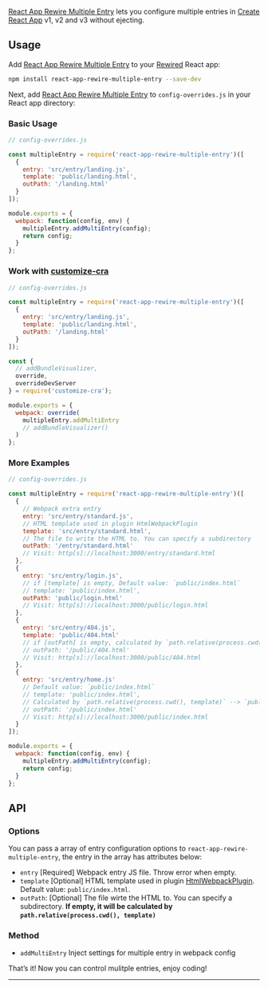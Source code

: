 [React App Rewire Multiple Entry] lets you configure multiple entries in [Create React App]
v1, v2 and v3 without ejecting.

## Usage

Add [React App Rewire Multiple Entry] to your [Rewired] React app:

```bash
npm install react-app-rewire-multiple-entry --save-dev
```

Next, add [React App Rewire Multiple Entry] to `config-overrides.js` in your React app
directory:

### Basic Usage

```js
// config-overrides.js

const multipleEntry = require('react-app-rewire-multiple-entry')([
  {
    entry: 'src/entry/landing.js',
    template: 'public/landing.html',
    outPath: '/landing.html'
  }
]);

module.exports = {
  webpack: function(config, env) {
    multipleEntry.addMultiEntry(config);
    return config;
  }
};
```

### Work with [customize-cra]

```js
// config-overrides.js

const multipleEntry = require('react-app-rewire-multiple-entry')([
  {
    entry: 'src/entry/landing.js',
    template: 'public/landing.html',
    outPath: '/landing.html'
  }
]);

const {
  // addBundleVisualizer,
  override,
  overrideDevServer
} = require('customize-cra');

module.exports = {
  webpack: override(
    multipleEntry.addMultiEntry
    // addBundleVisualizer()
  )
};
```

### More Examples

```js
// config-overrides.js

const multipleEntry = require('react-app-rewire-multiple-entry')([
  {
    // Webpack extra entry
    entry: 'src/entry/standard.js',
    // HTML template used in plugin HtmlWebpackPlugin
    template: 'src/entry/standard.html',
    // The file to write the HTML to. You can specify a subdirectory
    outPath: '/entry/standard.html'
    // Visit: http[s]://localhost:3000/entry/standard.html
  },
  {
    entry: 'src/entry/login.js',
    // if [template] is empty, Default value: `public/index.html`
    // template: 'public/index.html',
    outPath: 'public/login.html'
    // Visit: http[s]://localhost:3000/public/login.html
  },
  {
    entry: 'src/entry/404.js',
    template: 'public/404.html'
    // if [outPath] is empty, calculated by `path.relative(process.cwd(), template)` --> `public/404.html`
    // outPath: '/public/404.html'
    // Visit: http[s]://localhost:3000/public/404.html
  },
  {
    entry: 'src/entry/home.js'
    // Default value: `public/index.html`
    // template: 'public/index.html',
    // Calculated by `path.relative(process.cwd(), template)` --> `public/index.html`
    // outPath: '/public/index.html'
    // Visit: http[s]://localhost:3000/public/index.html
  }
]);

module.exports = {
  webpack: function(config, env) {
    multipleEntry.addMultiEntry(config);
    return config;
  }
};
```

## API

### Options

You can pass a array of entry configuration options to `react-app-rewire-multiple-entry`, the entry in the array has attributes below:

- `entry` [Required] Webpack entry JS file. Throw error when empty.
- `template` [Optional] HTML template used in plugin [HtmlWebpackPlugin]. Default value: `public/index.html`.
- `outPath`: [Optional] The file wirte the HTML to. You can specify a subdirectory. **If empty, it will be calculated by `path.relative(process.cwd(), template)`**

### Method

- `addMultiEntry` Inject settings for multiple entry in webpack config

That’s it! Now you can control mulitple entries, enjoy coding!

---

[create react app]: https://github.com/facebook/create-react-app
[react app rewire multiple entry]: https://github.com/Derek-Hu/react-app-rewire-multiple-entry
[customize-cra]: https://github.com/arackaf/customize-cra#readme
[rewired]: https://github.com/timarney/react-app-rewired#how-to-rewire-your-create-react-app-project
[htmlwebpackplugin]: https://github.com/jantimon/html-webpack-plugin
